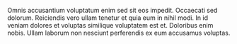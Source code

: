 Omnis accusantium voluptatum enim sed sit eos impedit. Occaecati sed dolorum. Reiciendis vero ullam tenetur et quia eum in nihil modi. In id veniam dolores et voluptas similique voluptatem est et. Doloribus enim nobis. Ullam laborum non nesciunt perferendis ex eum accusamus voluptas.